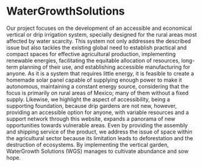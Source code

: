 # WaterGrowthSolutions
Our project focuses on the development of an accessible and economical vertical or drip irrigation system, specially designed for the rural areas most affected by water scarcity. This system not only addresses the described issue but also tackles the existing global need to establish practical and compact spaces for effective agricultural production, implementing renewable energies, facilitating the equitable allocation of resources, long-term planning of their use, and establishing accessible manufacturing for anyone.
As it is a system that requires little energy, it is feasible to create a homemade solar panel capable of supplying enough power to make it autonomous, maintaining a constant energy source, considering that the focus is primarily on rural areas of Mexico; many of them without a fixed supply. Likewise, we highlight the aspect of accessibility, being a supporting foundation, because drip gardens are not new, however, providing an accessible option for anyone, with variable resources and a support network through this website, expands a panorama of new opportunities towards vulnerable areas.
Even by providing the assembly and shipping service of the product, we address the issue of space within the agricultural sector because its limitation leads to deforestation and the destruction of ecosystems. By implementing the vertical garden, WaterGrowth Solutions (WGS) manages to cultivate abundance and sow hope.
